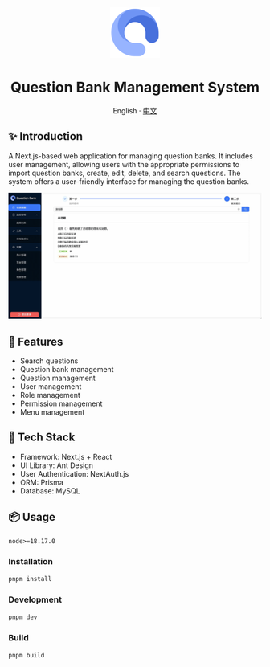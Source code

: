 <div align="center">

<img height="100" src="./public/logo.png" alt="logo" />

<h1>Question Bank Management System</h1>

English · [中文](./README-zh_CN.md)

</div>

## ✨ Introduction

A Next.js-based web application for managing question banks. It includes user management, allowing users with the appropriate permissions to import question banks, create, edit, delete, and search questions. The system offers a user-friendly interface for managing the question banks.

![](./public/view.gif)

## 🎨 Features

- Search questions
- Question bank management
- Question management
- User management
- Role management
- Permission management
- Menu management

## 🔨 Tech Stack

- Framework: Next.js + React
- UI Library: Ant Design
- User Authentication: NextAuth.js
- ORM: Prisma
- Database: MySQL

## 📦 Usage

`node>=18.17.0`

### Installation

```bash
pnpm install
```

### Development

```bash
pnpm dev
```

### Build

```bash
pnpm build
```
